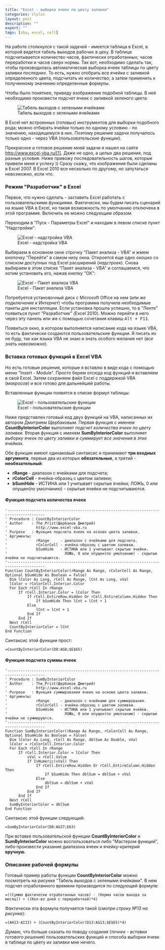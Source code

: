 ```yaml
---
title: "Excel - выборка ячеек по цвету заливки"
categories: stylus
layout: post
description: ""
expert: ""
tags: [vba, excel, cell]
---
```


На работе столкнулся с такой задачей - имеется таблица в Excel, в которой ведется табель выходов рабочих в цеху. В таблице подсчитывается количество часов, фактически отработанных; часов переработки и часов сверх нормы. Так вот, необходимо сделать так, чтобы производилась автоматическая выборка ячеек таблицы по цвету заливки последних. То есть, нужно отобрать все ячейки с заливкой определенного цвета, подсчитать их количество; а затем применить к полученному значению определенные формулы.

Чтобы было понятнее, приведу изображение подобной таблицы. В ней необходимо произвести подсчет ячеек с заливкой зеленого цвета:

<figure>
  <img src="images/uploads/2013/12/tabel.jpg" alt="Табель выходов с зелеными ячейками">
  <figcaption>Табель выходов с зелеными ячейками</figcaption>
</figure>

В Excel нет встроенных (*готовых*) инструментов для выборки подобного рода; можно отбирать ячейки только по одному условию - по значению, находящемуся в них. Поэтому решение задачи получалось только одно - через VBA (*пользовательские функции*).

Прекрасное и готовое решение моей задачи я нашел на сайте http://www.excel-vba.ru/[1]. Даже не одно, а целых два решения, под разные условия. Ниже привожу последовательность шагов, которые привели меня к успеху )) Сразу скажу, что изображения были сделаны в Excel 2007. В Excel 2010 все несколько по другому, но запутаться невозможно, если что.

### Режим "Разработчик" в Excel

Первое, что нужно сделать - заставить Excel работать с пользовательскими функциями. Фактически, мы будем писать сценарий на языке VBA в Excel, но такая возможность по умолчанию отключена в этой программе. Включить ее можно следующим образом.

Переходим в "Пуск - Параметры Excel" и находим в левом списке пункт "Надстройки":

<figure>
  <img src="images/uploads/2013/12/excel-надстройка-vba.jpg" alt="Excel - надстройка VBA">
  <figcaption>Excel - надстройка VBA</figcaption>
</figure>

Выбираем в основном окне строчку "Пакет анализа - VBA" и жмем кнопочку "Перейти" в самом низу окна. Откроется еще одно окошко со списком доступных под Excel расширений (*надстроек*). Снова выбираем в этом списке "Пакет анализа - VBA" и соглашаемся, что хотим установить его, нажав кнопку "ОК":

<figure>
  <img src="images/uploads/2013/12/excel-пакет-анализа-vba.jpg" alt="Excel - Пакет анализа VBA">
  <figcaption>Excel - Пакет анализа VBA</figcaption>
</figure>

Потребуется установочный диск с Microsoft Office на нем (*или же подключение к Интернет*) чтобы программа получила необходимые пакеты для инсталляции. Если установка прошла успешно, то в "Ленте" появиться пункт "Разработчик" (Excel 2010). Можно перейти в него через эту панель или же с помощью сочетания клавиш <kbd>Alt + F11</kbd>.

Появиться окно, в котором выполняется написание кода на языке VBA, то есть фактически создаются пользовательские функции. Я писать их не буду, так как языка VBA не знаю и знать особого желания нет (*все знать невозможно*).

### Вставка готовых функций в Excel VBA

Но есть готовые решения, которые я вставлю в виде кода с помощью меню "Insert - Module". Просто берем отсюда код функций и вставляем в свой Excel. Затем сохраняем файл Excel с поддержкой VBA (*макросов*) и все готово для дальнейшей работы.

Вставленные функции появятся в списке формул таблицы:

<figure>
  <img src="images/uploads/2013/12/excel-пользовательские-функции.jpg" alt="Excel - пользовательские функции">
  <figcaption>Excel - пользовательские функции</figcaption>
</figure>

Ниже представлен готовый код двух функций на VBA, написанных их автором Дмитрием Щербаковым. Первая функция с именем **CountByInteriorColor** выполняет *подсчет количества ячеек по цвету заливки*. Вторая функция с именем **SumByInteriorColor** выполняет *выборку ячеек по цвету заливки и суммирует все значения в этих ячейках*.

Обе функции имеют одинаковый синтаксис и принимают **три входных аргумента**, первые два из которых **обязательные**, а третий - **необязательный**:

  * **rRange** - диапазон с ячейками для подсчета;
  * **rColorCell** - ячейка-образец с цветом заливки;
  * **bSumHide** - ИСТИНА или 1 учитывает скрытые ячейки; ЛОЖЬ, 0 или опущен(по умолчанию) - скрытые ячейки не подсчитываются.

#### Функция подсчета количества ячеек


    '---------------------------------------------------------------------------------------
    ' Procedure : CountByInteriorColor
    ' Author    : The_Prist(Щербаков Дмитрий)
    '             http://www.excel-vba.ru
    ' Purpose   : Функция подсчета ячеек на основе цвета заливки.
    ' Аргументы:
    '             rRange     - диапазон с ячейками для подсчета.
    '             rColorCell - ячейка-образец с цветом заливки.
    '             bSumHide   - ИСТИНА или 1 учитывает скрытые ячейки.
    '                          ЛОЖЬ, 0 или опущен(по умолчанию) - скрытые ячейки не подсчитываются.
    '---------------------------------------------------------------------------------------
    Function CountByInteriorColor(rRange As Range, rColorCell As Range, Optional bSumHide As Boolean = False)
      Dim lColor As Long, rCell As Range, lCnt As Long, vVal
      lColor = rColorCell.Interior.Color
      For Each rCell In rRange
          If rCell.Interior.Color = lColor Then
              If rCell.EntireRow.Hidden Or rCell.EntireColumn.Hidden Then
                  If bSumHide Then lCnt = lCnt + 1
              Else
                  lCnt = lCnt + 1
              End If
          End If
      Next rCell
      CountByInteriorColor = lCnt
    End Function


Синтаксис этой функции прост:

    =CountByInteriorColor(D8:AG8;$E$65)

#### Функция подсчета суммы ячеек


    '---------------------------------------------------------------------------------------
    ' Procedure : SumByInteriorColor
    ' Author    : The_Prist(Щербаков Дмитрий)
    '             http://www.excel-vba.ru
    ' Purpose   : Функция суммирования ячеек на основе цвета заливки.
    ' Аргументы:
    '             rRange     - диапазон с ячейками для суммирования.
    '             rColorCell - ячейка-образец с цветом заливки.
    '             bSumHide   - ИСТИНА или 1 учитывает скрытые ячейки.
    '                          ЛОЖЬ, 0 или опущен(по умолчанию) - скрытые ячейки не суммируются.
    '---------------------------------------------------------------------------------------
    Function SumByInteriorColor(rRange As Range, rColorCell As Range, Optional bSumHide As Boolean = False)
      Dim lColor As Long, rCell As Range, dblSum As Double, vVal
      lColor = rColorCell.Interior.Color
      For Each rCell In rRange
          If rCell.Interior.Color = lColor Then
              vVal = rCell.Value
              If IsNumeric(vVal) Then
                  If rCell.EntireRow.Hidden Or rCell.EntireColumn.Hidden Then
                      If bSumHide Then dblSum = dblSum + vVal
                  Else
                      dblSum = dblSum + vVal
                  End If
              End If
          End If
      Next rCell
      SumByInteriorColor = dblSum
    End Function


Синтаксис этой функции следующий:

    =SumByInteriorColor(D8:AG37;E63)

При вставке пользовательской функции **CountByInteriorColor** и **SumByInteriorColor** можно воспользоваться либо "Мастером функций", либо произвести указание диапазона ячеек и ячейку-критерий **вручную**.

### Описание рабочей формулы

Готовый пример работы функции **CountByInteriorColor** можно посмотреть на рисунке "Табель выходов с зелеными ячейками". В нем подсчет отработанного времени производится по следующей формуле:

    =((Сумма фактически отработанных часов) - (Норма часов выхода за месяц)) + ((Кол-во дней с переработкой)*4)

Фактически эта формула получается такой (*смотри строку №13 на рисунке*):

    =(AH13-AI13) + (CountByInteriorColor(D13:AG13;$E$65)*4)

Думаю, что больше сказать по поводу создания (*точнее - вставки готового решения*) пользовательских функций и способа выборки ячеек в таблице по цвету их заливки мне нечего.

[1]: http://www.excel-vba.ru/
